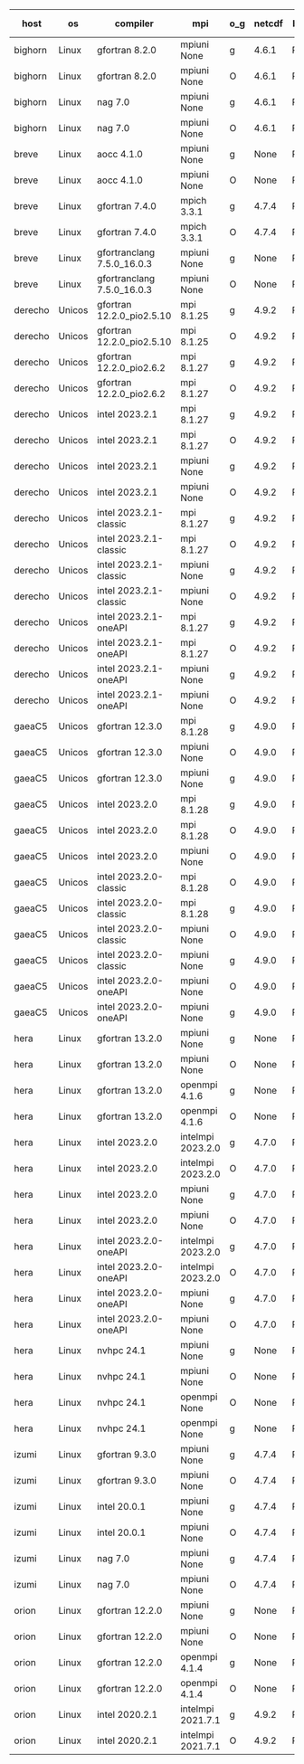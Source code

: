 

| host     | os       | compiler                              | mpi                      | o_g        | netcdf        | build       | u_pass          | u_fail          | s_pass            | s_fail            | e_pass             | e_fail             | nuopc_pass       | nuopc_fail       | artifacts link          |
|----------|----------|---------------------------------------|--------------------------|------------|---------------|-------------|-----------------|-----------------|-------------------|-------------------|--------------------|--------------------|------------------|------------------|-------------------------|
| bighorn | Linux | gfortran 8.2.0 | mpiuni None  | g | 4.6.1  | PASS | 12517 | 0 | 9 | 0 | 42 | 0 | None | None | <a href="https://github.com/esmf-org/esmf-test-artifacts/tree/6760d3dfa4efe4ee42d0c17e8a2dec5cbe92bff3/develop/gfortran/8.2.0/g/mpiuni/None" target="_blank">6760d3d</a> | 
| bighorn | Linux | gfortran 8.2.0 | mpiuni None  | O | 4.6.1  | PASS | 12517 | 0 | 9 | 0 | 42 | 0 | None | None | <a href="https://github.com/esmf-org/esmf-test-artifacts/tree/a3b619da9dda8a97eead2c8b988e087289240be0/develop/gfortran/8.2.0/O/mpiuni/None" target="_blank">a3b619d</a> | 
| bighorn | Linux | nag 7.0 | mpiuni None  | g | 4.6.1  | PASS | None | None | None | None | None | None | None | None | <a href="https://github.com/esmf-org/esmf-test-artifacts/tree/72659836135cf7ca9077e61dd7edce280e12e723/develop/nag/7.0/g/mpiuni/None" target="_blank">7265983</a> | 
| bighorn | Linux | nag 7.0 | mpiuni None  | O | 4.6.1  | PASS | 12517 | 0 | 9 | 0 | 42 | 0 | None | None | <a href="https://github.com/esmf-org/esmf-test-artifacts/tree/a9e1d4d33c8b6518f56fc843759f74bd454be193/develop/nag/7.0/O/mpiuni/None" target="_blank">a9e1d4d</a> | 
| breve | Linux | aocc 4.1.0 | mpiuni None  | g | None  | PASS | 12491 | 26 | 9 | 0 | 42 | 0 | None | None | <a href="https://github.com/esmf-org/esmf-test-artifacts/tree/2f95e6228cd98ba60e9fa8218b62f275c6efa36e/develop/aocc/4.1.0/g/mpiuni/None" target="_blank">2f95e62</a> | 
| breve | Linux | aocc 4.1.0 | mpiuni None  | O | None  | PASS | 12491 | 26 | 9 | 0 | 42 | 0 | None | None | <a href="https://github.com/esmf-org/esmf-test-artifacts/tree/94d01a7112a0a6ea7d34f75a223d3ebee729ac82/develop/aocc/4.1.0/O/mpiuni/None" target="_blank">94d01a7</a> | 
| breve | Linux | gfortran 7.4.0 | mpich 3.3.1  | g | 4.7.4  | PASS | None | None | None | None | None | None | None | None | <a href="https://github.com/esmf-org/esmf-test-artifacts/tree/66e786fb821c0b4c1eb25e35cb4a3667791794d8/develop/gfortran/7.4.0/g/mpich/3.3.1" target="_blank">66e786f</a> | 
| breve | Linux | gfortran 7.4.0 | mpich 3.3.1  | O | 4.7.4  | PASS | 14186 | 0 | 51 | 0 | 80 | 0 | 57 | 0 | <a href="https://github.com/esmf-org/esmf-test-artifacts/tree/c086a77bd4d7ceeb9269713e2bd8611704ce3185/develop/gfortran/7.4.0/O/mpich/3.3.1" target="_blank">c086a77</a> | 
| breve | Linux | gfortranclang 7.5.0_16.0.3 | mpiuni None  | g | None  | PASS | 12517 | 0 | 9 | 0 | 42 | 0 | None | None | <a href="https://github.com/esmf-org/esmf-test-artifacts/tree/9e8e51f2467a0b3f5546a2d5f561a6c07bfaed3e/develop/gfortranclang/7.5.0_16.0.3/g/mpiuni/None" target="_blank">9e8e51f</a> | 
| breve | Linux | gfortranclang 7.5.0_16.0.3 | mpiuni None  | O | None  | PASS | 12517 | 0 | 9 | 0 | 42 | 0 | None | None | <a href="https://github.com/esmf-org/esmf-test-artifacts/tree/a7a8e056ef4ad898133247a2913d41466fd694ed/develop/gfortranclang/7.5.0_16.0.3/O/mpiuni/None" target="_blank">a7a8e05</a> | 
| derecho | Unicos | gfortran 12.2.0_pio2.5.10 | mpi 8.1.25  | g | 4.9.2  | PASS | 14186 | 0 | 51 | 0 | 80 | 0 | 57 | 0 | <a href="https://github.com/esmf-org/esmf-test-artifacts/tree/1dcd395403f0af4ad129a2349377cd7910fed070/develop/gfortran/12.2.0_pio2.5.10/g/mpi/8.1.25" target="_blank">1dcd395</a> | 
| derecho | Unicos | gfortran 12.2.0_pio2.5.10 | mpi 8.1.25  | O | 4.9.2  | PASS | 14186 | 0 | 51 | 0 | 80 | 0 | 57 | 0 | <a href="https://github.com/esmf-org/esmf-test-artifacts/tree/4d49fef47898d461bc8f90ae739a982b6d759e03/develop/gfortran/12.2.0_pio2.5.10/O/mpi/8.1.25" target="_blank">4d49fef</a> | 
| derecho | Unicos | gfortran 12.2.0_pio2.6.2 | mpi 8.1.27  | g | 4.9.2  | PASS | 14186 | 0 | 51 | 0 | 80 | 0 | 57 | 0 | <a href="https://github.com/esmf-org/esmf-test-artifacts/tree/e7f80bdde7ab8853b66c18618377f2928fae2ab2/develop/gfortran/12.2.0_pio2.6.2/g/mpi/8.1.27" target="_blank">e7f80bd</a> | 
| derecho | Unicos | gfortran 12.2.0_pio2.6.2 | mpi 8.1.27  | O | 4.9.2  | PASS | 14186 | 0 | 51 | 0 | 80 | 0 | 57 | 0 | <a href="https://github.com/esmf-org/esmf-test-artifacts/tree/5ab75144b7dfa83748aa09cd35c39ae8541d1de8/develop/gfortran/12.2.0_pio2.6.2/O/mpi/8.1.27" target="_blank">5ab7514</a> | 
| derecho | Unicos | intel 2023.2.1 | mpi 8.1.27  | g | 4.9.2  | PASS | 14186 | 0 | 51 | 0 | 80 | 0 | 58 | 0 | <a href="https://github.com/esmf-org/esmf-test-artifacts/tree/ab99628bae3342a14bd3d4189ca4d6fde9d4bf90/develop/intel/2023.2.1/g/mpi/8.1.27" target="_blank">ab99628</a> | 
| derecho | Unicos | intel 2023.2.1 | mpi 8.1.27  | O | 4.9.2  | PASS | 14186 | 0 | 51 | 0 | 80 | 0 | 58 | 0 | <a href="https://github.com/esmf-org/esmf-test-artifacts/tree/e39893a0e3e08d7d691479e81b407cbbe7e305d9/develop/intel/2023.2.1/O/mpi/8.1.27" target="_blank">e39893a</a> | 
| derecho | Unicos | intel 2023.2.1 | mpiuni None  | g | 4.9.2  | PASS | 12517 | 0 | 9 | 0 | 42 | 0 | None | None | <a href="https://github.com/esmf-org/esmf-test-artifacts/tree/a7d709992187c27ceddbae33c4413735fca1d275/develop/intel/2023.2.1/g/mpiuni/None" target="_blank">a7d7099</a> | 
| derecho | Unicos | intel 2023.2.1 | mpiuni None  | O | 4.9.2  | PASS | 12517 | 0 | 9 | 0 | 42 | 0 | None | None | <a href="https://github.com/esmf-org/esmf-test-artifacts/tree/0094d4b1f6d60344fb93e84d97a2a70f8ec027b0/develop/intel/2023.2.1/O/mpiuni/None" target="_blank">0094d4b</a> | 
| derecho | Unicos | intel 2023.2.1-classic | mpi 8.1.27  | g | 4.9.2  | PASS | None | None | None | None | None | None | None | None | <a href="https://github.com/esmf-org/esmf-test-artifacts/tree/89084db5cfe1e2fd49c4577a0aa38d0fdd94b3df/develop/intel/2023.2.1-classic/g/mpi/8.1.27" target="_blank">89084db</a> | 
| derecho | Unicos | intel 2023.2.1-classic | mpi 8.1.27  | O | 4.9.2  | PASS | None | None | None | None | None | None | None | None | <a href="https://github.com/esmf-org/esmf-test-artifacts/tree/ca2039adb548f542f58127ddb45711143776dc08/develop/intel/2023.2.1-classic/O/mpi/8.1.27" target="_blank">ca2039a</a> | 
| derecho | Unicos | intel 2023.2.1-classic | mpiuni None  | g | 4.9.2  | PASS | 12517 | 0 | 9 | 0 | 42 | 0 | None | None | <a href="https://github.com/esmf-org/esmf-test-artifacts/tree/9b136133ad967d9baa123423997acb1b1a8b6e14/develop/intel/2023.2.1-classic/g/mpiuni/None" target="_blank">9b13613</a> | 
| derecho | Unicos | intel 2023.2.1-classic | mpiuni None  | O | 4.9.2  | PASS | 12517 | 0 | 9 | 0 | 42 | 0 | None | None | <a href="https://github.com/esmf-org/esmf-test-artifacts/tree/7ae5dc34433fc52e4223b94878da8f6806d0c316/develop/intel/2023.2.1-classic/O/mpiuni/None" target="_blank">7ae5dc3</a> | 
| derecho | Unicos | intel 2023.2.1-oneAPI | mpi 8.1.27  | g | 4.9.2  | PASS | None | None | None | None | None | None | None | None | <a href="https://github.com/esmf-org/esmf-test-artifacts/tree/8cbfc7629faca468a5c3a5499032d7f8e9d7ef30/develop/intel/2023.2.1-oneAPI/g/mpi/8.1.27" target="_blank">8cbfc76</a> | 
| derecho | Unicos | intel 2023.2.1-oneAPI | mpi 8.1.27  | O | 4.9.2  | PASS | None | None | None | None | None | None | None | None | <a href="https://github.com/esmf-org/esmf-test-artifacts/tree/e6ebdc3389dd3428ffc61c40e5ab222dbf7141b8/develop/intel/2023.2.1-oneAPI/O/mpi/8.1.27" target="_blank">e6ebdc3</a> | 
| derecho | Unicos | intel 2023.2.1-oneAPI | mpiuni None  | g | 4.9.2  | PASS | None | None | None | None | None | None | None | None | <a href="https://github.com/esmf-org/esmf-test-artifacts/tree/3f52dc7f1530b704f2fb4e7cab12a0820bf1cf50/develop/intel/2023.2.1-oneAPI/g/mpiuni/None" target="_blank">3f52dc7</a> | 
| derecho | Unicos | intel 2023.2.1-oneAPI | mpiuni None  | O | 4.9.2  | PASS | 12517 | 0 | 9 | 0 | 42 | 0 | None | None | <a href="https://github.com/esmf-org/esmf-test-artifacts/tree/262b68b2e88c603e493d4664e081b618307e83fa/develop/intel/2023.2.1-oneAPI/O/mpiuni/None" target="_blank">262b68b</a> | 
| gaeaC5 | Unicos | gfortran 12.3.0 | mpi 8.1.28  | g | 4.9.0  | PASS | None | None | None | None | None | None | None | None | <a href="https://github.com/esmf-org/esmf-test-artifacts/tree/63101ad47e4a395b266a047e641a571b4ed15401/develop/gfortran/12.3.0/g/mpi/8.1.28" target="_blank">63101ad</a> | 
| gaeaC5 | Unicos | gfortran 12.3.0 | mpiuni None  | O | 4.9.0  | PASS | 12517 | 0 | 9 | 0 | 42 | 0 | None | None | <a href="https://github.com/esmf-org/esmf-test-artifacts/tree/948a7897094ad64ea8cbc9aa4fa9adce392ded29/develop/gfortran/12.3.0/O/mpiuni/None" target="_blank">948a789</a> | 
| gaeaC5 | Unicos | gfortran 12.3.0 | mpiuni None  | g | 4.9.0  | PASS | None | None | None | None | None | None | None | None | <a href="https://github.com/esmf-org/esmf-test-artifacts/tree/9de2f2c6207f7f604baab70a0a9daf78d4fd02ec/develop/gfortran/12.3.0/g/mpiuni/None" target="_blank">9de2f2c</a> | 
| gaeaC5 | Unicos | intel 2023.2.0 | mpi 8.1.28  | g | 4.9.0  | PASS | None | None | None | None | None | None | None | None | <a href="https://github.com/esmf-org/esmf-test-artifacts/tree/e3f582c5a1cab5d23a2aa8bc0159604db748eb35/develop/intel/2023.2.0/g/mpi/8.1.28" target="_blank">e3f582c</a> | 
| gaeaC5 | Unicos | intel 2023.2.0 | mpi 8.1.28  | O | 4.9.0  | PASS | 14186 | 0 | 51 | 0 | 80 | 0 | 57 | 0 | <a href="https://github.com/esmf-org/esmf-test-artifacts/tree/2fa9057838dba7ae25b32c000beff0a87efa708d/develop/intel/2023.2.0/O/mpi/8.1.28" target="_blank">2fa9057</a> | 
| gaeaC5 | Unicos | intel 2023.2.0 | mpiuni None  | O | 4.9.0  | PASS | 12517 | 0 | 9 | 0 | 42 | 0 | None | None | <a href="https://github.com/esmf-org/esmf-test-artifacts/tree/aec33e4343b68b125cd89459dab55167fa0becd1/develop/intel/2023.2.0/O/mpiuni/None" target="_blank">aec33e4</a> | 
| gaeaC5 | Unicos | intel 2023.2.0-classic | mpi 8.1.28  | O | 4.9.0  | PASS | 14186 | 0 | 51 | 0 | 80 | 0 | 57 | 0 | <a href="https://github.com/esmf-org/esmf-test-artifacts/tree/c131487608dcfba8a77d97c69680ae396ed10024/develop/intel/2023.2.0-classic/O/mpi/8.1.28" target="_blank">c131487</a> | 
| gaeaC5 | Unicos | intel 2023.2.0-classic | mpi 8.1.28  | g | 4.9.0  | PASS | None | None | None | None | None | None | None | None | <a href="https://github.com/esmf-org/esmf-test-artifacts/tree/942944d5e228f79d030fb5647eddbb63a25c2792/develop/intel/2023.2.0-classic/g/mpi/8.1.28" target="_blank">942944d</a> | 
| gaeaC5 | Unicos | intel 2023.2.0-classic | mpiuni None  | O | 4.9.0  | PASS | 12517 | 0 | 9 | 0 | 42 | 0 | None | None | <a href="https://github.com/esmf-org/esmf-test-artifacts/tree/147920829cf0c11b3e6007875aaff49248382158/develop/intel/2023.2.0-classic/O/mpiuni/None" target="_blank">1479208</a> | 
| gaeaC5 | Unicos | intel 2023.2.0-classic | mpiuni None  | g | 4.9.0  | PASS | None | None | None | None | None | None | None | None | <a href="https://github.com/esmf-org/esmf-test-artifacts/tree/3e37f5025af908f05dba58f1d822f49e5b87e41a/develop/intel/2023.2.0-classic/g/mpiuni/None" target="_blank">3e37f50</a> | 
| gaeaC5 | Unicos | intel 2023.2.0-oneAPI | mpiuni None  | O | 4.9.0  | PASS | 12517 | 0 | 9 | 0 | 42 | 0 | None | None | <a href="https://github.com/esmf-org/esmf-test-artifacts/tree/8fafa3086f7fb28de6f61d40f1bceb927dd77f0b/develop/intel/2023.2.0-oneAPI/O/mpiuni/None" target="_blank">8fafa30</a> | 
| gaeaC5 | Unicos | intel 2023.2.0-oneAPI | mpiuni None  | g | 4.9.0  | PASS | 12517 | 0 | 9 | 0 | 42 | 0 | None | None | <a href="https://github.com/esmf-org/esmf-test-artifacts/tree/7b54d4a769891e158dcc0458eaa8e7fd0403ff66/develop/intel/2023.2.0-oneAPI/g/mpiuni/None" target="_blank">7b54d4a</a> | 
| hera | Linux | gfortran 13.2.0 | mpiuni None  | g | None  | PASS | 12517 | 0 | 9 | 0 | 42 | 0 | None | None | <a href="https://github.com/esmf-org/esmf-test-artifacts/tree/ab6c02da4d5aa93190f5d4881aea6743eafdc66b/develop/gfortran/13.2.0/g/mpiuni/None" target="_blank">ab6c02d</a> | 
| hera | Linux | gfortran 13.2.0 | mpiuni None  | O | None  | PASS | 12517 | 0 | 9 | 0 | 42 | 0 | None | None | <a href="https://github.com/esmf-org/esmf-test-artifacts/tree/29e9b7b5a8a555fb00dfb37fdf023e3c0d64d4cb/develop/gfortran/13.2.0/O/mpiuni/None" target="_blank">29e9b7b</a> | 
| hera | Linux | gfortran 13.2.0 | openmpi 4.1.6  | g | None  | PASS | 14186 | 0 | 51 | 0 | 80 | 0 | 57 | 0 | <a href="https://github.com/esmf-org/esmf-test-artifacts/tree/c4f6a865fb877fedebaad8e2703f6db7f5b9b54e/develop/gfortran/13.2.0/g/openmpi/4.1.6" target="_blank">c4f6a86</a> | 
| hera | Linux | gfortran 13.2.0 | openmpi 4.1.6  | O | None  | PASS | 14186 | 0 | 51 | 0 | 80 | 0 | 57 | 0 | <a href="https://github.com/esmf-org/esmf-test-artifacts/tree/781d654888a9852118bdd28dc25aa700e19c24d8/develop/gfortran/13.2.0/O/openmpi/4.1.6" target="_blank">781d654</a> | 
| hera | Linux | intel 2023.2.0 | intelmpi 2023.2.0  | g | 4.7.0  | PASS | 14186 | 0 | 51 | 0 | 80 | 0 | 57 | 0 | <a href="https://github.com/esmf-org/esmf-test-artifacts/tree/3594dfa969e0b7df958dae8e007767b56aaf0999/develop/intel/2023.2.0/g/intelmpi/2023.2.0" target="_blank">3594dfa</a> | 
| hera | Linux | intel 2023.2.0 | intelmpi 2023.2.0  | O | 4.7.0  | PASS | 14186 | 0 | 51 | 0 | 80 | 0 | 57 | 0 | <a href="https://github.com/esmf-org/esmf-test-artifacts/tree/8319c019a866d8fd152274d33457a96c62d70b72/develop/intel/2023.2.0/O/intelmpi/2023.2.0" target="_blank">8319c01</a> | 
| hera | Linux | intel 2023.2.0 | mpiuni None  | g | 4.7.0  | PASS | 12517 | 0 | 9 | 0 | 42 | 0 | None | None | <a href="https://github.com/esmf-org/esmf-test-artifacts/tree/ea469c3085391cc087fffe405cc9a351b31ea058/develop/intel/2023.2.0/g/mpiuni/None" target="_blank">ea469c3</a> | 
| hera | Linux | intel 2023.2.0 | mpiuni None  | O | 4.7.0  | PASS | 12517 | 0 | 9 | 0 | 42 | 0 | None | None | <a href="https://github.com/esmf-org/esmf-test-artifacts/tree/4410033f5802c3e8855943b15036af507a9952be/develop/intel/2023.2.0/O/mpiuni/None" target="_blank">4410033</a> | 
| hera | Linux | intel 2023.2.0-oneAPI | intelmpi 2023.2.0  | g | 4.7.0  | PASS | 14186 | 0 | 51 | 0 | 80 | 0 | 57 | 0 | <a href="https://github.com/esmf-org/esmf-test-artifacts/tree/a4db7ace13baae182bd396a140103fd9f21f0364/develop/intel/2023.2.0-oneAPI/g/intelmpi/2023.2.0" target="_blank">a4db7ac</a> | 
| hera | Linux | intel 2023.2.0-oneAPI | intelmpi 2023.2.0  | O | 4.7.0  | PASS | 14186 | 0 | 50 | 1 | 80 | 0 | 57 | 0 | <a href="https://github.com/esmf-org/esmf-test-artifacts/tree/597439cc3b7245790eb86d5d91b649e8016af29b/develop/intel/2023.2.0-oneAPI/O/intelmpi/2023.2.0" target="_blank">597439c</a> | 
| hera | Linux | intel 2023.2.0-oneAPI | mpiuni None  | g | 4.7.0  | PASS | 12517 | 0 | 9 | 0 | 42 | 0 | None | None | <a href="https://github.com/esmf-org/esmf-test-artifacts/tree/3c50c83f9059cb061480a15992880486f409c205/develop/intel/2023.2.0-oneAPI/g/mpiuni/None" target="_blank">3c50c83</a> | 
| hera | Linux | intel 2023.2.0-oneAPI | mpiuni None  | O | 4.7.0  | PASS | 12517 | 0 | 9 | 0 | 42 | 0 | None | None | <a href="https://github.com/esmf-org/esmf-test-artifacts/tree/5935226f0b169435eeffa3e87d86753395e43b71/develop/intel/2023.2.0-oneAPI/O/mpiuni/None" target="_blank">5935226</a> | 
| hera | Linux | nvhpc 24.1 | mpiuni None  | g | None  | PASS | 12517 | 0 | 9 | 0 | 42 | 0 | None | None | <a href="https://github.com/esmf-org/esmf-test-artifacts/tree/581296f8db4ae930734860d02bc68175476597c7/develop/nvhpc/24.1/g/mpiuni/None" target="_blank">581296f</a> | 
| hera | Linux | nvhpc 24.1 | mpiuni None  | O | None  | PASS | 12517 | 0 | 9 | 0 | 42 | 0 | None | None | <a href="https://github.com/esmf-org/esmf-test-artifacts/tree/c39afcceb1779d52550945be44c3385198ae6872/develop/nvhpc/24.1/O/mpiuni/None" target="_blank">c39afcc</a> | 
| hera | Linux | nvhpc 24.1 | openmpi None  | O | None  | PASS | 14186 | 0 | 51 | 0 | 80 | 0 | 57 | 0 | <a href="https://github.com/esmf-org/esmf-test-artifacts/tree/a4a5619366f145d6953319f2cc309d610208cda6/develop/nvhpc/24.1/O/openmpi/None" target="_blank">a4a5619</a> | 
| hera | Linux | nvhpc 24.1 | openmpi None  | g | None  | PASS | 14186 | 0 | 51 | 0 | 80 | 0 | 57 | 0 | <a href="https://github.com/esmf-org/esmf-test-artifacts/tree/221837e6b0c097bf12adc97d27e7dbf909637a30/develop/nvhpc/24.1/g/openmpi/None" target="_blank">221837e</a> | 
| izumi | Linux | gfortran 9.3.0 | mpiuni None  | g | 4.7.4  | PASS | 12517 | 0 | 9 | 0 | 42 | 0 | None | None | <a href="https://github.com/esmf-org/esmf-test-artifacts/tree/27383f9c37b2dcb3d990ea549982e6768bc9b542/develop/gfortran/9.3.0/g/mpiuni/None" target="_blank">27383f9</a> | 
| izumi | Linux | gfortran 9.3.0 | mpiuni None  | O | 4.7.4  | PASS | 12517 | 0 | 9 | 0 | 42 | 0 | None | None | <a href="https://github.com/esmf-org/esmf-test-artifacts/tree/1bc09c7ccb935e45e933cbdc014beed69d6a171c/develop/gfortran/9.3.0/O/mpiuni/None" target="_blank">1bc09c7</a> | 
| izumi | Linux | intel 20.0.1 | mpiuni None  | g | 4.7.4  | PASS | 12517 | 0 | 9 | 0 | 42 | 0 | None | None | <a href="https://github.com/esmf-org/esmf-test-artifacts/tree/96437029c9a6c800ef929c76eb89b8d00db3ac34/develop/intel/20.0.1/g/mpiuni/None" target="_blank">9643702</a> | 
| izumi | Linux | intel 20.0.1 | mpiuni None  | O | 4.7.4  | PASS | 12517 | 0 | 9 | 0 | 42 | 0 | None | None | <a href="https://github.com/esmf-org/esmf-test-artifacts/tree/fa7e11361f4c19e6f5d46aab4f6b407cef5a3b34/develop/intel/20.0.1/O/mpiuni/None" target="_blank">fa7e113</a> | 
| izumi | Linux | nag 7.0 | mpiuni None  | g | 4.7.4  | PASS | 12517 | 0 | 9 | 0 | 42 | 0 | None | None | <a href="https://github.com/esmf-org/esmf-test-artifacts/tree/4ab9f7d66ba2f1734442e9555d690ded81690be3/develop/nag/7.0/g/mpiuni/None" target="_blank">4ab9f7d</a> | 
| izumi | Linux | nag 7.0 | mpiuni None  | O | 4.7.4  | PASS | 12517 | 0 | 9 | 0 | 42 | 0 | None | None | <a href="https://github.com/esmf-org/esmf-test-artifacts/tree/8c82defdd30ad94c1f8bffb1e9115272f0f7d7f6/develop/nag/7.0/O/mpiuni/None" target="_blank">8c82def</a> | 
| orion | Linux | gfortran 12.2.0 | mpiuni None  | g | None  | PASS | 12517 | 0 | 9 | 0 | 42 | 0 | None | None | <a href="https://github.com/esmf-org/esmf-test-artifacts/tree/f9648a8f043323191bebf3625f0c664b20be0733/develop/gfortran/12.2.0/g/mpiuni/None" target="_blank">f9648a8</a> | 
| orion | Linux | gfortran 12.2.0 | mpiuni None  | O | None  | PASS | 12517 | 0 | 9 | 0 | 42 | 0 | None | None | <a href="https://github.com/esmf-org/esmf-test-artifacts/tree/5a555b6a612a1cbe502de8f469b4883100fc9b1f/develop/gfortran/12.2.0/O/mpiuni/None" target="_blank">5a555b6</a> | 
| orion | Linux | gfortran 12.2.0 | openmpi 4.1.4  | g | None  | PASS | 14186 | 0 | 51 | 0 | 80 | 0 | 57 | 0 | <a href="https://github.com/esmf-org/esmf-test-artifacts/tree/7ff1594d5712c9ab79bc4c71ee4477c0bbbc7080/develop/gfortran/12.2.0/g/openmpi/4.1.4" target="_blank">7ff1594</a> | 
| orion | Linux | gfortran 12.2.0 | openmpi 4.1.4  | O | None  | PASS | 14186 | 0 | 51 | 0 | 80 | 0 | 57 | 0 | <a href="https://github.com/esmf-org/esmf-test-artifacts/tree/720d5345e41863888b6cf49d77207d80674f1b36/develop/gfortran/12.2.0/O/openmpi/4.1.4" target="_blank">720d534</a> | 
| orion | Linux | intel 2020.2.1 | intelmpi 2021.7.1  | g | 4.9.2  | PASS | 14186 | 0 | 51 | 0 | 80 | 0 | 57 | 0 | <a href="https://github.com/esmf-org/esmf-test-artifacts/tree/2594b7f9e6106b85dbeb9c76e3f96603cd61e454/develop/intel/2020.2.1/g/intelmpi/2021.7.1" target="_blank">2594b7f</a> | 
| orion | Linux | intel 2020.2.1 | intelmpi 2021.7.1  | O | 4.9.2  | PASS | 14186 | 0 | 51 | 0 | 80 | 0 | 57 | 0 | <a href="https://github.com/esmf-org/esmf-test-artifacts/tree/e0d5dc99b44a7d4958fa1e344fb6649b197defcc/develop/intel/2020.2.1/O/intelmpi/2021.7.1" target="_blank">e0d5dc9</a> | 
